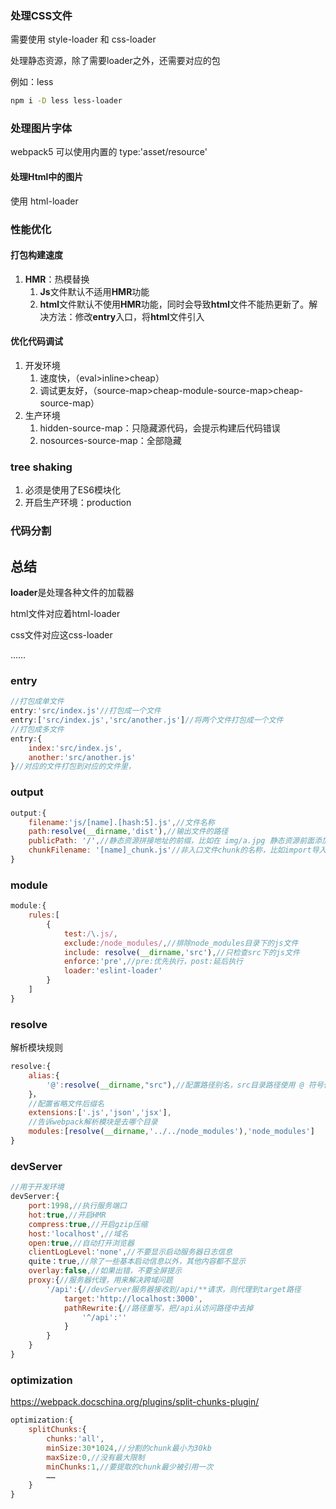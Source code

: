 ### 处理CSS文件

需要使用 style-loader 和 css-loader

处理静态资源，除了需要loader之外，还需要对应的包

例如：less

```bash
npm i -D less less-loader
```

### 处理图片字体

webpack5 可以使用内置的 type:'asset/resource' 

#### 处理Html中的图片

使用 html-loader

### 性能优化

#### 打包构建速度

1. **HMR**：热模替换
   1. **Js**文件默认不适用**HMR**功能
   2. **html**文件默认不使用**HMR**功能，同时会导致**html**文件不能热更新了。解决方法：修改**entry**入口，将**html**文件引入

#### 优化代码调试

1. 开发环境
   1. 速度快，（eval>inline>cheap）
   2. 调试更友好，（source-map>cheap-module-source-map>cheap-source-map）
2. 生产环境
   1. hidden-source-map：只隐藏源代码，会提示构建后代码错误
   2. nosources-source-map：全部隐藏

### tree shaking

1. 必须是使用了ES6模块化
2. 开启生产环境：production

### 代码分割



## 总结

**loader**是处理各种文件的加载器

html文件对应着html-loader

css文件对应这css-loader

……

### entry

```js
//打包成单文件
entry:'src/index.js'//打包成一个文件
entry:['src/index.js','src/another.js']//将两个文件打包成一个文件
//打包成多文件
entry:{
    index:'src/index.js',
    another:'src/another.js'
}//对应的文件打包到对应的文件里，
```

### output

```js
output:{
    filename:'js/[name].[hash:5].js',//文件名称
    path:resolve(__dirname,'dist'),//输出文件的路径
    publicPath: '/',//静态资源拼接地址的前缀，比如在 img/a.jpg 静态资源前面添加前缀 / ，则为 /img/a.jpg
    chunkFilename: '[name]_chunk.js'//非入口文件chunk的名称，比如import导入的文件
}
```

### module

```js
module:{
    rules:[
        {
            test:/\.js/,
            exclude:/node_modules/,//排除node_modules目录下的js文件
            include: resolve(__dirname,'src'),//只检查src下的js文件
            enforce:'pre',//pre:优先执行，post:延后执行
            loader:'eslint-loader'
        }
    ]
}
```

### resolve

解析模块规则

```js
resolve:{
    alias:{
        '@':resolve(__dirname,"src"),//配置路径别名，src目录路径使用 @ 符号代替
    }，
    //配置省略文件后缀名
    extensions:['.js','json','jsx'],
	//告诉webpack解析模块是去哪个目录
    modules:[resolve(__dirname,'../../node_modules'),'node_modules']
}
```

### devServer

```js
//用于开发环境
devServer:{
    port:1998,//执行服务端口
    hot:true,//开启HMR
    compress:true,//开启gzip压缩
    host:'localhost',//域名
    open:true,//自动打开浏览器
    clientLogLevel:'none',//不要显示启动服务器日志信息
    quite：true,//除了一些基本启动信息以外，其他内容都不显示
    overlay:false,//如果出错，不要全屏提示
    proxy:{//服务器代理，用来解决跨域问题
        '/api':{//devServer服务器接收到/api/**请求，则代理到target路径
            target:'http://localhost:3000',
            pathRewrite:{//路径重写，把/api从访问路径中去掉
                '^/api':''
            }
        }
    }
}
```

### optimization

https://webpack.docschina.org/plugins/split-chunks-plugin/

```js
optimization:{
    splitChunks:{
        chunks:'all',
        minSize:30*1024,//分割的chunk最小为30kb
        maxSize:0,//没有最大限制
        minChunks:1,//要提取的chunk最少被引用一次
        ……
    }
}
```

